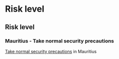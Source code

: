 # Risk level

## Risk level

### Mauritius - Take normal security precautions

[Take normal security precautions](#levels "Risk Levels") in Mauritius